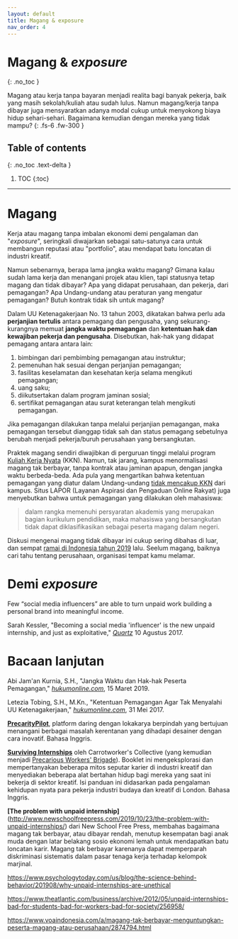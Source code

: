```yaml
---
layout: default
title: Magang & exposure
nav_order: 4
---
```


# Magang &amp; _exposure_
{: .no_toc }

Magang atau kerja tanpa bayaran menjadi realita bagi banyak pekerja, baik yang masih sekolah/kuliah atau sudah lulus. Namun magang/kerja tanpa dibayar juga mensyaratkan adanya modal cukup untuk menyokong biaya hidup sehari-sehari. Bagaimana kemudian dengan mereka yang tidak mampu?
{: .fs-6 .fw-300 }

## Table of contents
{: .no_toc .text-delta }

1. TOC
{:toc}

---

# Magang

Kerja atau magang tanpa imbalan ekonomi demi pengalaman dan "_exposure_", seringkali diwajarkan sebagai satu-satunya cara untuk membangun reputasi atau  "portfolio", atau mendapat batu loncatan di industri kreatif.

Namun sebenarnya, berapa lama jangka waktu magang? Gimana kalau sudah lama kerja dan menangani projek atau klien, tapi statusnya tetap magang dan tidak dibayar? Apa yang didapat perusahaan, dan pekerja, dari pemagangan? Apa Undang-undang atau peraturan yang mengatur pemagangan? Butuh kontrak tidak sih untuk magang?

Dalam UU Ketenagakerjaan No. 13 tahun 2003, dikatakan bahwa perlu ada **perjanjian tertulis** antara pemagang dan pengusaha, yang sekurang-kurangnya memuat **jangka waktu pemagangan** dan **ketentuan hak dan kewajiban pekerja dan pengusaha**. Disebutkan, hak-hak yang didapat pemagang antara antara lain:
1. bimbingan dari pembimbing pemagangan atau instruktur;
1. pemenuhan hak sesuai dengan perjanjian pemagangan;
1. fasilitas keselamatan dan kesehatan kerja selama mengikuti pemagangan;
1. uang saku;
1. diikutsertakan dalam program jaminan sosial;
1. sertifikat pemagangan atau surat keterangan telah mengikuti pemagangan.

Jika pemagangan dilakukan tanpa melalui perjanjian pemagangan, maka pemagangan tersebut dianggap tidak sah dan status pemagang sebetulnya berubah menjadi pekerja/buruh perusahaan yang bersangkutan.

Praktek magang sendiri diwajibkan di perguruan tinggi melalui program [Kuliah Kerja Nyata](https://id.wikipedia.org/wiki/Kuliah_Kerja_Nyata) (KKN). Namun, tak jarang, kampus menormalisasi magang tak berbayar, tanpa kontrak atau jaminan apapun, dengan jangka waktu berbeda-beda. Ada pula yang mengartikan bahwa ketentuan pemagangan yang diatur dalam Undang-undang [tidak mencakup KKN](https://www.hukumonline.com/klinik/detail/ulasan/lt4c6cb635d9527/ketentuan-pemagangan-agar-tak-menyalahi-uu-ketenagakerjaan) dari kampus. Situs LAPOR (Layanan Aspirasi dan Pengaduan Online Rakyat) juga menyebutkan bahwa untuk pemagangan yang dilakukan oleh mahasiswa:

> dalam rangka memenuhi persyaratan akademis yang merupakan bagian kurikulum pendidikan, maka mahasiswa yang bersangkutan tidak dapat diklasifikasikan sebagai peserta magang dalam negeri.

Diskusi mengenai magang tidak dibayar ini cukup sering dibahas di luar, dan sempat [ramai di Indonesia tahun 2019](https://mojok.co/apk/ulasan/pojokan/jadi-anak-magang-dan-nggak-dibayar/) lalu. Seelum magang, baiknya cari tahu tentang perusahaan, organisasi tempat kamu melamar.

# Demi _exposure_

Few “social media influencers” are able to turn unpaid work building a personal brand into meaningful income.

Sarah Kessler, "Becoming a social media 'influencer' is the new unpaid internship, and just as exploitative," [_Quartz_](https://qz.com/1049408/becoming-a-social-media-influencer-is-the-new-unpaid-internship-and-just-as-exploitative/) 10 Agustus 2017.


# Bacaan lanjutan

Abi Jam'an Kurnia, S.H., "Jangka Waktu dan Hak-hak Peserta Pemagangan," [_hukumonline.com_](https://www.hukumonline.com/klinik/detail/ulasan/lt50c9bc71e2237/magang/#_ftn6), 15 Maret 2019.

Letezia Tobing, S.H., M.Kn., "Ketentuan Pemagangan Agar Tak Menyalahi UU Ketenagakerjaan," [_hukumonline.com_](https://www.hukumonline.com/klinik/detail/ulasan/lt4c6cb635d9527/ketentuan-pemagangan-agar-tak-menyalahi-uu-ketenagakerjaan), 31 Mei 2017.

**[PrecarityPilot](https://precaritypilot.net/)**, platform daring dengan lokakarya berpindah yang bertujuan menangani berbagai masalah kerentanan yang dihadapi desainer dengan cara inovatif. Bahasa Inggris.

**[Surviving Internships](https://carrotworkers.wordpress.com/counter-internship-guide/)** oleh Carrotworker's Collective (yang kemudian menjadi [Precarious Workers' Brigade](https://precariousworkersbrigade.tumblr.com)). Booklet ini mengeksplorasi dan mempertanyakan beberapa mitos seputar karier di industri kreatif dan menyediakan beberapa alat bertahan hidup bagi mereka yang saat ini bekerja di sektor kreatif. Isi panduan ini didasarkan pada pengalaman kehidupan nyata para pekerja industri budaya dan kreatif di London. Bahasa Inggris.

**[The problem with unpaid internship]**(http://www.newschoolfreepress.com/2019/10/23/the-problem-with-unpaid-internships/) dari New School Free Press, membahas bagaimana magang tak berbayar, atau dibayar rendah, menutup kesempatan bagi anak muda dengan latar belakang sosio ekonomi lemah untuk mendapatkan batu loncatan karir. Magang tak berbayar karenanya dapat memperparah diskriminasi sistematis dalam pasar tenaga kerja terhadap kelompok marjinal.

https://www.psychologytoday.com/us/blog/the-science-behind-behavior/201908/why-unpaid-internships-are-unethical

https://www.theatlantic.com/business/archive/2012/05/unpaid-internships-bad-for-students-bad-for-workers-bad-for-society/256958/

https://www.voaindonesia.com/a/magang-tak-berbayar-menguntungkan-peserta-magang-atau-perusahaan/2874794.html
